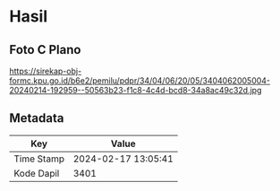 # Hasil

## Foto C Plano

https://sirekap-obj-formc.kpu.go.id/b6e2/pemilu/pdpr/34/04/06/20/05/3404062005004-20240214-192959--50563b23-f1c8-4c4d-bcd8-34a8ac49c32d.jpg


## Metadata

| Key        | Value               |
| ---------- | ------------------- |
| Time Stamp | 2024-02-17 13:05:41 |
| Kode Dapil | 3401                |



